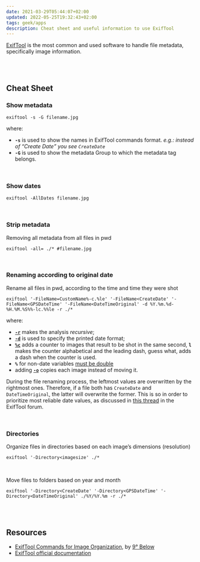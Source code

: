 ```yaml
---
date: 2021-03-29T05:44:07+02:00
updated: 2022-05-25T19:32:43+02:00
tags: geek/apps
description: Cheat sheet and useful information to use ExifTool
---
```

[ExifTool](https://exiftool.org 'ExifTool') is the most common and used software to handle file metadata, specifically image information.

<br>
<br>

## Cheat Sheet

### Show metadata

```shellsession
exiftool -s -G filename.jpg
```

where: 
- **`-s`** is used to show the names in ExifTool commands format. *e.g.: instead of <q>Create Date</q> you see `CreateDate`*
- **`-G`** is used to show the metadata Group to which the metadata tag belongs.

<br>

### Show dates

```shellsession
exiftool -AllDates filename.jpg
```

<br>

### Strip metadata

Removing all metadata from all files in pwd

```shellsession
exiftool -all= ./* #filename.jpg
```

<br>

### Renaming according to original date

Rename all files in pwd, according to the time and time they were shot

```shellsession
exiftool '-FileName=CustomName%-c.%le' '-FileName<CreateDate' '-FileName<GPSDateTime' '-FileName<DateTimeOriginal' -d %Y.%m.%d-%H.%M.%S%%-lc.%%le -r ./*
```

where:
- [**`-r`**](https://exiftool.org/exiftool_pod.html#r-.--recurse '-r in ExifTool Documentation') makes the analysis <i>recursive</i>;
- [**`-d`**](https://exiftool.org/exiftool_pod.html#d-FMT--dateFormat '-d FMT (-dateFormat) - ExifTool Documentation') is used to specify the printed date format;
- [**`%c`**](https://exiftool.org/exiftool_pod.html#w-EXT-or-FMT--textOut 'Write option in ExifToolDocumentation') adds a counter to images that result to be shot in the same second, **`l`** makes the counter alphabetical and the leading dash, guess what, adds a dash when the counter is used.
- **`%`** for non-date variables [must be double](https://exiftool.org/exiftool_pod.html#RENAMING-EXAMPLES 'RENAMING EXAMPLES - ExifTool Documentation')
- adding [**`-o`**](https://exiftool.org/exiftool_pod.html#o-OUTFILE-or-FMT--out '-o option in ExifTool documentation') copies each image instead of moving it.

During the file renaming process, the leftmost values are overwritten by the rightmost ones. Therefore, if a file both has `CreateDate` and `DateTimeOriginal`, the latter will overwrite the former. This is so in order to prioritize most reliable date values, as discussed in [this thread](https://exiftool.org/forum/index.php?topic=12325.0 'Dates data accuracy hierarchy - ExifTool Forum') in the ExifTool forum.

<br>

### Directories

Organize files in directories based on each image’s dimensions (resolution)

```shellsession
exiftool '-Directory<imagesize' ./*
```

<br>

Move files to folders based on year and month

```shellsession
exiftool '-Directory<CreateDate' '-Directory<GPSDateTime' '-Directory<DateTimeOriginal' ./%Y/%Y.%m -r ./*
```

<br>
<br>

## Resources

- [ExifTool Commands for Image Organization](https://ninedegreesbelow.com/photography/exiftool-commands.html 'ExifTool commands - 9° Below'), by [9° Below](https://ninedegreesbelow.com "Nine Degrees Below")
- [ExifTool official documentation](https://exiftool.org/exiftool_pod.html 'exiftool Application Documentation')